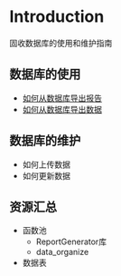 # Introduction

固收数据库的使用和维护指南

## 数据库的使用

* [如何从数据库导出报告](docs/方法-从数据库导出报告.md)
* [如何从数据库导出数据](docs/方法-从数据库导出数据.md)

## 数据库的维护
* 如何上传数据
* 如何更新数据

## 资源汇总

* 函数池
  * ReportGenerator库
  * data_organize
* 数据表